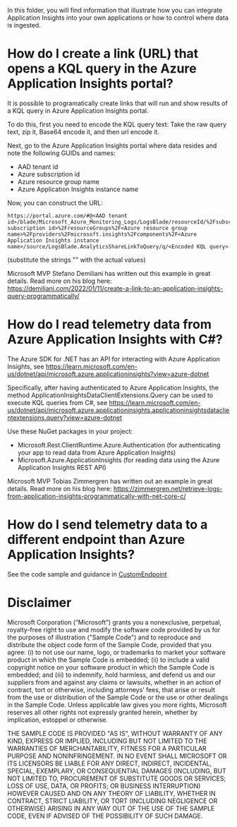 In this folder, you will find information that illustrate how you can integrate Application Insights into your own applications or how to control where data is ingested.

# How do I create a link (URL) that opens a KQL query in the Azure Application Insights portal?
It is possible to programatically create links that will run and show results of a KQL query in Azure Application Insights portal.

To do this, first you need to encode the KQL query text: Take the raw query text, zip it, Base64 encode it, and then url encode it.

Next, go to the Azure Application Insights portal where data resides and note the following GUIDs and names:
- AAD tenant id
- Azure subscription id
- Azure resource group name
- Azure Application Insights instance name

Now, you can construct the URL:
```
https://portal.azure.com/#@<AAD tenant id>/blade/Microsoft_Azure_Monitoring_Logs/LogsBlade/resourceId/%2Fsubscriptions%2F<Azure subscription id>%2FresourceGroups%2F<Azure resource group name>%2Fproviders%2Fmicrosoft.insights%2Fcomponents%2F<Azure Application Insights instance name>/source/LogsBlade.AnalyticsShareLinkToQuery/q/<Encoded KQL query>
```
(substitute the strings "<id>" with the actual values)


Microsoft MVP Stefano Demiliani has written out this example in great details. Read more on his blog here: https://demiliani.com/2022/01/11/create-a-link-to-an-application-insights-query-programmatically/

# How do I read telemetry data from Azure Application Insights with C#?
The Azure SDK for .NET has an API for interacting with Azure Application Insights, see https://learn.microsoft.com/en-us/dotnet/api/microsoft.azure.applicationinsights?view=azure-dotnet

Specifically, after having authenticated to Azure Application Insights, the method ApplicationInsightsDataClientExtensions.Query can be used to execute KQL queries from C#, see https://learn.microsoft.com/en-us/dotnet/api/microsoft.azure.applicationinsights.applicationinsightsdataclientextensions.query?view=azure-dotnet

Use these NuGet packages in your project:
- Microsoft.Rest.ClientRuntime.Azure.Authentication (for authenticating your app to read data from Azure Application Insights)
- Microsoft.Azure.ApplicationInsights (for reading data using the Azure Application Insights REST API)


Microsoft MVP Tobias Zimmergren has written out an example in great details. Read more on his blog here: 
https://zimmergren.net/retrieve-logs-from-application-insights-programmatically-with-net-core-c/


# How do I send telemetry data to a different endpoint than Azure Application Insights?
See the code sample and guidance in [CustomEndpoint](CustomEndpoint/README.md)


# Disclaimer
Microsoft Corporation (“Microsoft”) grants you a nonexclusive, perpetual, royalty-free right to use and modify the software code provided by us for the purposes of illustration  ("Sample Code") and to reproduce and distribute the object code form of the Sample Code, provided that you agree: (i) to not use our name, logo, or trademarks to market your software product in which the Sample Code is embedded; (ii) to include a valid copyright notice on your software product in which the Sample Code is embedded; and (iii) to indemnify, hold harmless, and defend us and our suppliers from and against any claims or lawsuits, whether in an action of contract, tort or otherwise, including attorneys’ fees, that arise or result from the use or distribution of the Sample Code or the use or other dealings in the Sample Code. Unless applicable law gives you more rights, Microsoft reserves all other rights not expressly granted herein, whether by implication, estoppel or otherwise. 

THE SAMPLE CODE IS PROVIDED "AS IS", WITHOUT WARRANTY OF ANY KIND, EXPRESS OR IMPLIED, INCLUDING BUT NOT LIMITED TO THE WARRANTIES OF MERCHANTABILITY, FITNESS FOR A PARTICULAR PURPOSE AND NONINFRINGEMENT. IN NO EVENT SHALL MICROSOFT OR ITS LICENSORS BE LIABLE FOR ANY DIRECT, INDIRECT, INCIDENTAL, SPECIAL, EXEMPLARY, OR CONSEQUENTIAL DAMAGES (INCLUDING, BUT NOT LIMITED TO, PROCUREMENT OF SUBSTITUTE GOODS OR SERVICES; LOSS OF USE, DATA, OR PROFITS; OR BUSINESS INTERRUPTION) HOWEVER CAUSED AND ON ANY THEORY OF LIABILITY, WHETHER IN CONTRACT, STRICT LIABILITY, OR TORT (INCLUDING NEGLIGENCE OR OTHERWISE) ARISING IN ANY WAY OUT OF THE USE OF THE SAMPLE CODE, EVEN IF ADVISED OF THE POSSIBILITY OF SUCH DAMAGE.

